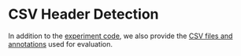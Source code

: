 # CSV Header Detection

In addition to the [experiment code](experiments/csv_header_detection/detect_headers_by_lookup.ipynb),
we also provide the [CSV files and annotations](experiments/csv_header_detection/annotated_csvs.tar.gz)
used for evaluation. 
